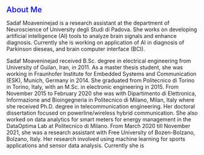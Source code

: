 <span style="color:blue;font-weight:500;font-size:20px">
    About Me
</span>

Sadaf Moaveninejad is a research assistant at the department of Neuroscience of University degli Studi di Padova. She works on developing artificial intelligence (AI) tools to analyze brain signals and enhance diagnosis. Currently she is working on application of AI in diagnosis of Parkinson dieseas, and brain computer interface (BCI).

Sadaf Moaveninejad received B.Sc. degree in electrical engineering from University of Guilan, Iran, in 2011. As a master thesis student, she was working in Fraunhofer Institute for Embedded Systems and Communication (ESK), Munich, Germany in 2014. She graduated from Politecnico di Torino in Torino, Italy, with an M.Sc. in electronic engineering in 2015. From November 2015 to February 2020 she was with Dipartimento di Elettronica, Informazione and Bioingegneria in Politecnico di Milano, Milan, Italy where she received Ph.D. degree in telecommunication engineering. Her doctoral dissertation focused on powerline/wireless hybrid communication. She also worked on data analytics for smart meters for energy management in the DataOptima Lab at Politecnico di Milano. From March 2020 till November 2021, she was a research assistant with Free University of Bozen-Bolzano, Bolzano, Italy. Her research involved using machine learning for sports applications and sensor data analysis. Currently she is 
